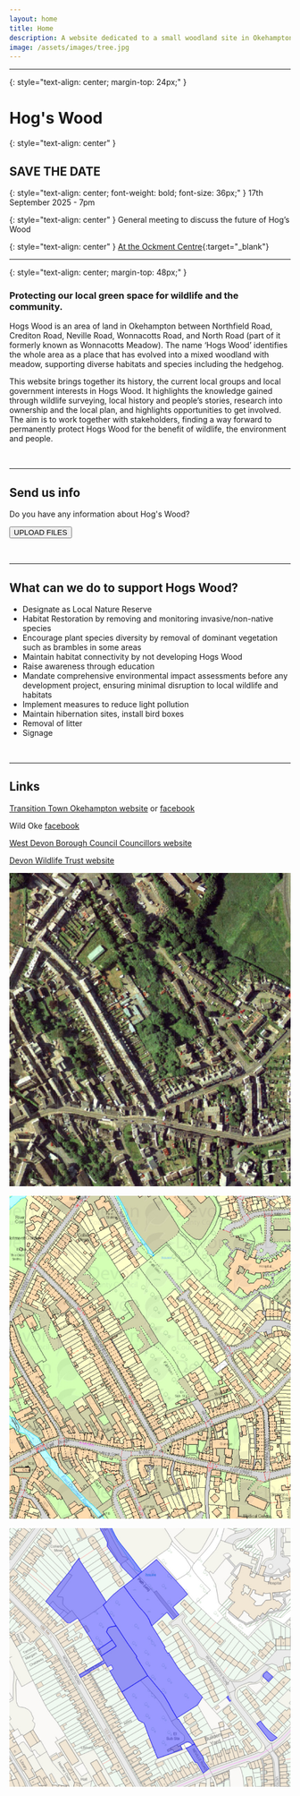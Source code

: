 ```yaml
---
layout: home
title: Home
description: A website dedicated to a small woodland site in Okehampton, Hog's Wood.
image: /assets/images/tree.jpg
---
```


---

{: style="text-align: center; margin-top: 24px;" }
# Hog's Wood

{: style="text-align: center" }
## SAVE THE DATE

{: style="text-align: center; font-weight: bold; font-size: 36px;" }
17th September 2025 - 7pm

{: style="text-align: center" }
General meeting to discuss the future of Hog’s Wood

{: style="text-align: center" }
[At the Ockment Centre](https://maps.app.goo.gl/b6FZmnv3kMpanjgP7){:target="_blank"}

---

{: style="text-align: center; margin-top: 48px;" }
### Protecting our local green space for wildlife and the community.

Hogs Wood is an area of land in Okehampton between Northfield Road, Crediton Road, Neville Road, Wonnacotts Road, and North Road (part of it formerly known as Wonnacotts Meadow). The name ‘Hogs Wood’ identifies the whole area as a place that has evolved into a mixed woodland with meadow, supporting diverse habitats and species including the hedgehog. 

This website brings together its history, the current local groups and local government interests in Hogs Wood. It highlights the knowledge gained through wildlife surveying, local history and people’s stories, research into ownership and the local plan, and highlights opportunities to get involved. The aim is to work together with stakeholders, finding a way forward to permanently protect Hogs Wood for the benefit of wildlife, the environment and people.

<br />

<hr />

## Send us info

Do you have any information about Hog's Wood? 

<button type="button" onclick="window.open('https://www.dropbox.com/request/ikF11e4zFfaoyUnv8ML5', '_blank');" command="show-modal">UPLOAD FILES</button>

<br />

<hr />

## What can we do to support Hogs Wood?

* Designate as Local Nature Reserve
* Habitat Restoration by removing and monitoring invasive/non-native species
* Encourage plant species diversity by removal of dominant vegetation such as brambles in some areas
* Maintain habitat connectivity by not developing Hogs Wood
* Raise awareness through education
* Mandate comprehensive environmental impact assessments before any development project, ensuring minimal disruption to local wildlife and habitats
* Implement measures to reduce light pollution
* Maintain hibernation sites, install bird boxes
* Removal of litter
* Signage

<br />

<hr />

## Links

[Transition Town Okehampton website](https://cagdevon.org.uk/ourgroups/transition-town-okehampton/) or [facebook](https://www.facebook.com/profile.php?id=61556834173991)

Wild Oke [facebook](https://www.facebook.com/groups/wildoke/)

[West Devon Borough Council Councillors website](https://www.westdevon.gov.uk/your-council/councillors-and-committees/your-councillors/councillors-ward)

[Devon Wildlife Trust website](https://www.devonwildlifetrust.org/)

![satellite](/assets/images/maps/satellite.jpg)

![modern-os](/assets/images/maps/modern-os.jpg)

![modern-perimeter](/assets/images/maps/modern-perimeter.jpg)

